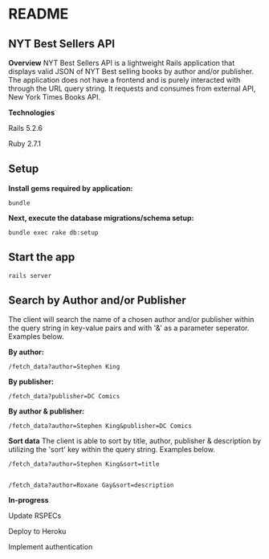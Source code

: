 # README

## NYT Best Sellers API
<!-- [LiveSite](www.site.come) -->

**Overview**
NYT Best Sellers API is a lightweight Rails application that displays valid JSON of NYT Best selling books by author and/or publisher. The application does not have a frontend and is purely interacted with through the URL query string. It requests and consumes from external API, New York Times Books API.


**Technologies**

Rails 5.2.6

Ruby 2.7.1

## Setup
**Install gems required by application:** 

    bundle

**Next, execute the database migrations/schema setup:**

	bundle exec rake db:setup

## Start the app

    rails server

## Search by Author and/or Publisher

The client will search the name of a chosen author and/or publisher within the query string in key-value pairs and with '&' as a parameter seperator. Examples below.

**By author:**

    /fetch_data?author=Stephen King
    
**By publisher:**

    /fetch_data?publisher=DC Comics
    
**By author & publisher:**

    /fetch_data?author=Stephen King&publisher=DC Comics
    

**Sort data**
The client is able to sort by title, author, publisher & description by utilizing the 'sort' key within the query string. Examples below.

    /fetch_data?author=Stephen King&sort=title


    /fetch_data?author=Roxane Gay&sort=description


**In-progress**

Update RSPECs

Deploy to Heroku

Implement authentication
